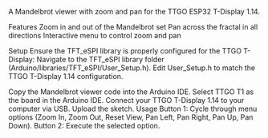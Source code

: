 A Mandelbrot viewer with zoom and pan for the TTGO ESP32 T-Display 1.14.

Features
Zoom in and out of the Mandelbrot set
Pan across the fractal in all directions
Interactive menu to control zoom and pan

Setup
Ensure the TFT_eSPI library is properly configured for the TTGO T-Display:
  Navigate to the TFT_eSPI library folder (Arduino/libraries/TFT_eSPI/User_Setup.h).
  Edit User_Setup.h to match the TTGO T-Display 1.14 configuration.

Copy the Mandelbrot viewer code into the Arduino IDE.
Select TTGO T1 as the board in the Arduino IDE.
Connect your TTGO T-Display 1.14 to your computer via USB.
Upload the sketch.
Usage
Button 1: Cycle through menu options (Zoom In, Zoom Out, Reset View, Pan Left, Pan Right, Pan Up, Pan Down).
Button 2: Execute the selected option.
